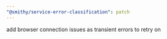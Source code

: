 ```yaml
---
"@smithy/service-error-classification": patch
---
```


add browser connection issues as transient errors to retry on
